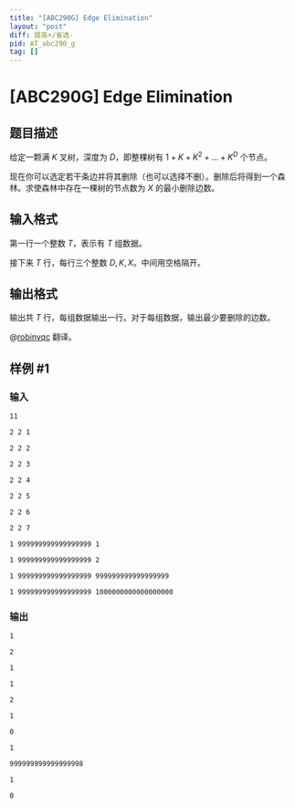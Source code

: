 ```yaml
---
title: "[ABC290G] Edge Elimination"
layout: "post"
diff: 提高+/省选-
pid: AT_abc290_g
tag: []
---
```


# [ABC290G] Edge Elimination

## 题目描述

给定一颗满 $K$ 叉树，深度为 $D$，即整棵树有 $1+K+K^2+\dots+K^D$ 个节点。

现在你可以选定若干条边并将其删除（也可以选择不删）。删除后将得到一个森林。求使森林中存在一棵树的节点数为 $X$ 的最小删除边数。

## 输入格式

第一行一个整数 $T$，表示有 $T$ 组数据。

接下来 $T$ 行，每行三个整数 $D,K,X$。中间用空格隔开。

## 输出格式

输出共 $T$ 行，每组数据输出一行。对于每组数据，输出最少要删除的边数。

@[robinyqc](https://www.luogu.com.cn/user/338632) 翻译。

## 样例 #1

### 输入

```
11
2 2 1
2 2 2
2 2 3
2 2 4
2 2 5
2 2 6
2 2 7
1 999999999999999999 1
1 999999999999999999 2
1 999999999999999999 999999999999999999
1 999999999999999999 1000000000000000000
```

### 输出

```
1
2
1
1
2
1
0
1
999999999999999998
1
0
```

